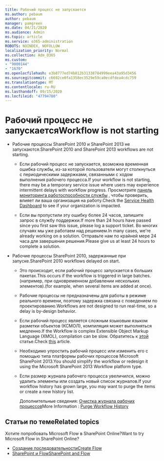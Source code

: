 ```yaml
---
title: Рабочий процесс не запускается
ms.author: pebaum
author: pebaum
manager: pamgreen
ms.date: 04/21/2020
ms.audience: Admin
ms.topic: article
ms.service: o365-administration
ROBOTS: NOINDEX, NOFOLLOW
localization_priority: Normal
ms.collection: Adm_O365
ms.custom:
- "9000144"
- "1670"
ms.openlocfilehash: e3b8777ed74b812b31338784999eea43a95d3456
ms.sourcegitcommit: c6692ce0fa1358ec3529e59ca0ecdfdea4cdc759
ms.translationtype: MT
ms.contentlocale: ru-RU
ms.lasthandoff: 09/15/2020
ms.locfileid: "47794780"
---
```

# <a name="workflow-is-not-starting"></a><span data-ttu-id="68727-102">Рабочий процесс не запускается</span><span class="sxs-lookup"><span data-stu-id="68727-102">Workflow is not starting</span></span>

- <span data-ttu-id="68727-103">Рабочие процессы SharePoint 2010 и SharePoint 2013 не запускаются.</span><span class="sxs-lookup"><span data-stu-id="68727-103">SharePoint 2010 and SharePoint 2013 workflows are not starting.</span></span>

    - <span data-ttu-id="68727-104">Если рабочий процесс не запускается, возможна временная ошибка службы, из-за которой пользователи могут столкнуться с периодическими задержками, связанными с ходом выполнения рабочего процесса.</span><span class="sxs-lookup"><span data-stu-id="68727-104">If your workflow is not starting, there may be a temporary service issue where users may experience intermittent delays with workflow progress.</span></span> <span data-ttu-id="68727-105">Просмотрите [панель мониторинга работоспособности службы](https:/admin.microsoft.com/AdminPortal/Home#/servicehealth) , чтобы проверить, влияет ли ваша организация на работу.</span><span class="sxs-lookup"><span data-stu-id="68727-105">Check the [Service Health Dashboard](https:/admin.microsoft.com/AdminPortal/Home#/servicehealth) to see if your organization is impacted.</span></span>

    - <span data-ttu-id="68727-106">Если вы пропустили эту ошибку более 24 часов, запишите запрос в службу поддержки.</span><span class="sxs-lookup"><span data-stu-id="68727-106">If more than 24 hours have passed since you first saw this issue, please log a support ticket.</span></span> <span data-ttu-id="68727-107">Во многих случаях мы уже работаем над решением.</span><span class="sxs-lookup"><span data-stu-id="68727-107">In many cases, we're already working on a solution.</span></span> <span data-ttu-id="68727-108">Отправьте нам по крайней мере 24 часа для завершения решения.</span><span class="sxs-lookup"><span data-stu-id="68727-108">Please give us at least 24 hours to complete a solution.</span></span>

- <span data-ttu-id="68727-109">Рабочие процессы SharePoint 2010, задержанные при запуске.</span><span class="sxs-lookup"><span data-stu-id="68727-109">SharePoint 2010 workflows delayed on start.</span></span>

    - <span data-ttu-id="68727-110">Это происходит, если рабочий процесс запускается в больших пакетах.</span><span class="sxs-lookup"><span data-stu-id="68727-110">This occurs if the workflow is triggered in large batches.</span></span> <span data-ttu-id="68727-111">(например, при одновременном добавлении нескольких элементов).</span><span class="sxs-lookup"><span data-stu-id="68727-111">(for example, when several items are added at once).</span></span>

    - <span data-ttu-id="68727-112">Рабочие процессы не предназначены для работы в режиме реального времени, поэтому задержка связана с поведением по проектированию.</span><span class="sxs-lookup"><span data-stu-id="68727-112">Workflows are not designed to run real-time, so a delay is by-design behavior.</span></span>

   -  <span data-ttu-id="68727-113">Если рабочий процесс является сложным языковым языком разметки объектов (КСМОЛ), компиляция может выполняться медленно.</span><span class="sxs-lookup"><span data-stu-id="68727-113">If the Workflow is complex Extensible Object Markup Language (XMOL), compilation can be slow.</span></span> <span data-ttu-id="68727-114">Обратитесь к [этой](https://support.microsoft.com//kb/3043697) статье.</span><span class="sxs-lookup"><span data-stu-id="68727-114">Check [this](https://support.microsoft.com//kb/3043697) article.</span></span>

    - <span data-ttu-id="68727-115">Необходимо упростить рабочий процесс или изменить его с помощью типа платформы рабочих процессов Microsoft SharePoint 2013.</span><span class="sxs-lookup"><span data-stu-id="68727-115">You should simplify the workflow or redesign it using the Microsoft SharePoint 2013 Workflow platform type.</span></span>

    - <span data-ttu-id="68727-116">Если размер журнала рабочего процесса увеличился, можно удалить элементы или создать новый список журналов.</span><span class="sxs-lookup"><span data-stu-id="68727-116">If your workflow history has grown large, you may want to purge the items or create a new history list.</span></span>

        <span data-ttu-id="68727-117">Дополнительные сведения: [Очистка журнала рабочих процессов](https://blogs.technet.microsoft.com/marj/2015/08/07/sharepoint-2010-workflows-best-practice-purge-workflow-history-list-items/)</span><span class="sxs-lookup"><span data-stu-id="68727-117">More Information : [Purge Workflow History](https://blogs.technet.microsoft.com/marj/2015/08/07/sharepoint-2010-workflows-best-practice-purge-workflow-history-list-items/)</span></span>


## <a name="related-topics"></a><span data-ttu-id="68727-118">Статьи по теме</span><span class="sxs-lookup"><span data-stu-id="68727-118">Related topics</span></span>
<span data-ttu-id="68727-119">Хотите попробовать Microsoft Flow в SharePoint Online?</span><span class="sxs-lookup"><span data-stu-id="68727-119">Want to try Microsoft Flow in SharePoint Online?</span></span>
- [<span data-ttu-id="68727-120">Создание последовательности</span><span class="sxs-lookup"><span data-stu-id="68727-120">Create Flow</span></span>](https://support.office.com/article/Create-a-flow-for-a-list-or-library-in-SharePoint-Online-or-OneDrive-for-Business-a9c3e03b-0654-46af-a254-20252e580d01) 
- [<span data-ttu-id="68727-121">SharePoint и Flow</span><span class="sxs-lookup"><span data-stu-id="68727-121">SharePoint and Flow</span></span>](https://flow.microsoft.com/blog/sharepoint-and-flow/) 


